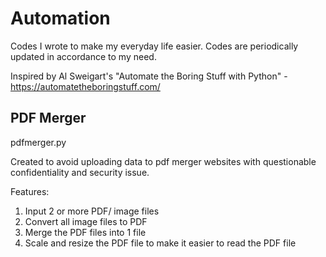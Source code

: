 # Automation
Codes I wrote to make my everyday life easier. Codes are periodically updated in accordance to my need.

Inspired by Al Sweigart's "Automate the Boring Stuff with Python" - https://automatetheboringstuff.com/

## PDF Merger
pdfmerger.py

Created to avoid uploading data to pdf merger websites with questionable confidentiality and security issue.

Features:
  1. Input 2 or more PDF/ image files
  2. Convert all image files to PDF
  3. Merge the PDF files into 1 file
  4. Scale and resize the PDF file to make it easier to read the PDF file
